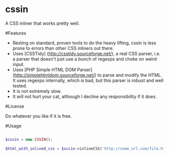 cssin
=====

A CSS inliner that works pretty well.

#Features

* Resting on standard, proven tools to do the heavy lifting, cssin is less prone to errors than other CSS inliners out there.
* Uses [CSSTidy] (http://csstidy.sourceforge.net/), a real CSS parser, i.e. a parser that doesn't just use a bunch of regexps and choke on weird input.
* Uses [PHP Simple HTML DOM Parser] (http://simplehtmldom.sourceforge.net/) to parse and modify the HTML. It uses regexps internally, which is bad, but this parser is robust and well tested.
* It is not extremely slow.
* It will not hurt your cat, although I decline any responsibility if it does.

#License

Do whatever you like if it is free.

#Usage

```php

$cssin = new CSSIN();

$html_with_inlined_css = $sccin->inlineCSS('http://some_url.com/file.html');

```
